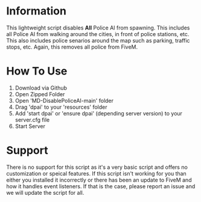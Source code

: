 # Information
This lightweight script disables **All** Police AI from spawning. This includes all Police AI from walking around the cities, in front of police stations, etc. This also includes police senarios around the map such as parking, traffic stops, etc. Again, this removes all police from FiveM.

# How To Use
1. Download via Github
2. Open Zipped Folder
3. Open 'MD-DisablePoliceAI-main' folder
4. Drag 'dpai' to your 'resources' folder
5. Add 'start dpai' or 'ensure dpai' (depending server version) to your server.cfg file
6. Start Server

# Support
There is no support for this script as it's a very basic script and offers no customization or speical features. If this script isn't working for you than either you installed it incorrectly or there has been an update to FiveM and how it handles event listeners. If that is the case, please report an issue and we will update the script for all. 
